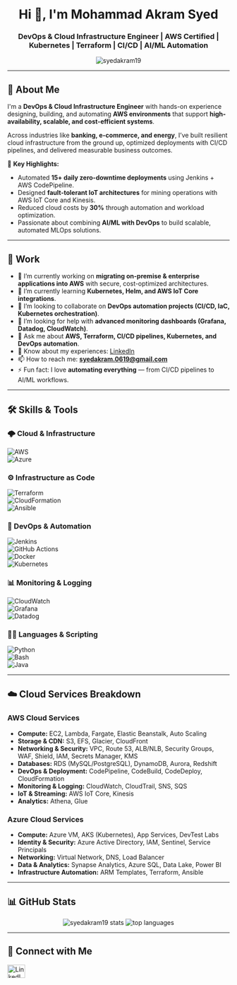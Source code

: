 


<h1 align="center">Hi 👋, I'm Mohammad Akram Syed</h1>
<h3 align="center">DevOps & Cloud Infrastructure Engineer | AWS Certified | Kubernetes | Terraform | CI/CD | AI/ML Automation</h3>

<p align="center">
  <img src="https://komarev.com/ghpvc/?username=syedakram19&label=Profile%20views&color=0e75b6&style=flat" alt="syedakram19" />
</p>

---

## 🚀 About Me
I'm a **DevOps & Cloud Infrastructure Engineer** with hands-on experience designing, building, and automating **AWS environments** that support **high-availability, scalable, and cost-efficient systems**.  

Across industries like **banking, e-commerce, and energy**, I’ve built resilient cloud infrastructure from the ground up, optimized deployments with CI/CD pipelines, and delivered measurable business outcomes.  

🌟 **Key Highlights:**  
- Automated **15+ daily zero-downtime deployments** using Jenkins + AWS CodePipeline.  
- Designed **fault-tolerant IoT architectures** for mining operations with AWS IoT Core and Kinesis.  
- Reduced cloud costs by **30%** through automation and workload optimization.  
- Passionate about combining **AI/ML with DevOps** to build scalable, automated MLOps solutions.  

---

## 💼 Work
- 🔭 I’m currently working on **migrating on-premise & enterprise applications into AWS** with secure, cost-optimized architectures.  
- 🌱 I’m currently learning **Kubernetes, Helm, and AWS IoT Core integrations**.  
- 👯 I’m looking to collaborate on **DevOps automation projects (CI/CD, IaC, Kubernetes orchestration)**.  
- 🤝 I’m looking for help with **advanced monitoring dashboards (Grafana, Datadog, CloudWatch)**.  
- 💬 Ask me about **AWS, Terraform, CI/CD pipelines, Kubernetes, and DevOps automation**.  
- 📄 Know about my experiences: [LinkedIn](https://www.linkedin.com/in/mohammadakramsyed/)  
- 📫 How to reach me: **syedakram.0619@gmail.com**  
- ⚡ Fun fact: I love **automating everything** — from CI/CD pipelines to AI/ML workflows.  

---

## 🛠️ Skills & Tools

### 🌩️ Cloud & Infrastructure  
![AWS](https://img.shields.io/badge/AWS-FF9900?style=for-the-badge&logo=amazon-aws&logoColor=white)  
![Azure](https://img.shields.io/badge/Azure-0078D4?style=for-the-badge&logo=microsoft-azure&logoColor=white)  

### ⚙️ Infrastructure as Code  
![Terraform](https://img.shields.io/badge/Terraform-623CE4?style=for-the-badge&logo=terraform&logoColor=white)  
![CloudFormation](https://img.shields.io/badge/CloudFormation-FF4F8B?style=for-the-badge&logo=amazon-aws&logoColor=white)  
![Ansible](https://img.shields.io/badge/Ansible-EE0000?style=for-the-badge&logo=ansible&logoColor=white)  

### 🚀 DevOps & Automation  
![Jenkins](https://img.shields.io/badge/Jenkins-D24939?style=for-the-badge&logo=jenkins&logoColor=white)  
![GitHub Actions](https://img.shields.io/badge/GitHub_Actions-2088FF?style=for-the-badge&logo=github-actions&logoColor=white)  
![Docker](https://img.shields.io/badge/Docker-2496ED?style=for-the-badge&logo=docker&logoColor=white)  
![Kubernetes](https://img.shields.io/badge/Kubernetes-326CE5?style=for-the-badge&logo=kubernetes&logoColor=white)  

### 📊 Monitoring & Logging  
![CloudWatch](https://img.shields.io/badge/AWS_CloudWatch-FF4F8B?style=for-the-badge&logo=amazon-aws&logoColor=white)  
![Grafana](https://img.shields.io/badge/Grafana-F46800?style=for-the-badge&logo=grafana&logoColor=white)  
![Datadog](https://img.shields.io/badge/Datadog-632CA6?style=for-the-badge&logo=datadog&logoColor=white)  

### 👨‍💻 Languages & Scripting  
![Python](https://img.shields.io/badge/Python-3776AB?style=for-the-badge&logo=python&logoColor=white)  
![Bash](https://img.shields.io/badge/Bash-4EAA25?style=for-the-badge&logo=gnu-bash&logoColor=white)  
![Java](https://img.shields.io/badge/Java-007396?style=for-the-badge&logo=java&logoColor=white)  

---

## ☁️ Cloud Services Breakdown

### AWS Cloud Services  
- **Compute:** EC2, Lambda, Fargate, Elastic Beanstalk, Auto Scaling  
- **Storage & CDN:** S3, EFS, Glacier, CloudFront  
- **Networking & Security:** VPC, Route 53, ALB/NLB, Security Groups, WAF, Shield, IAM, Secrets Manager, KMS  
- **Databases:** RDS (MySQL/PostgreSQL), DynamoDB, Aurora, Redshift  
- **DevOps & Deployment:** CodePipeline, CodeBuild, CodeDeploy, CloudFormation  
- **Monitoring & Logging:** CloudWatch, CloudTrail, SNS, SQS  
- **IoT & Streaming:** AWS IoT Core, Kinesis  
- **Analytics:** Athena, Glue  

### Azure Cloud Services  
- **Compute:** Azure VM, AKS (Kubernetes), App Services, DevTest Labs  
- **Identity & Security:** Azure Active Directory, IAM, Sentinel, Service Principals  
- **Networking:** Virtual Network, DNS, Load Balancer  
- **Data & Analytics:** Synapse Analytics, Azure SQL, Data Lake, Power BI  
- **Infrastructure Automation:** ARM Templates, Terraform, Ansible  

---

## 📊 GitHub Stats
<p align="center">
  <img src="https://github-readme-stats.vercel.app/api?username=syedakram19&show_icons=true&theme=tokyonight" alt="syedakram19 stats" />
  <img src="https://github-readme-stats.vercel.app/api/top-langs/?username=syedakram19&layout=compact&theme=tokyonight" alt="top languages" />
</p>

---

## 🔗 Connect with Me
<p align="left">
<a href="https://www.linkedin.com/in/mohammadakramsyed/" target="blank">
<img align="center" src="https://raw.githubusercontent.com/rahuldkjain/github-profile-readme-generator/master/src/images/icons/Social/linked-in-alt.svg" alt="LinkedIn" height="30" width="40" />
</a>
</p>
